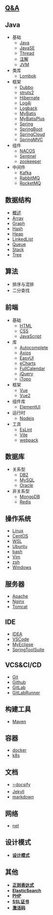 ## [Q&A](doc/question.md)

## Java

- 基础
    - [Java](doc/Java.md)
    - [JavaSE](doc/JavaSE.md)
    - [Thread](doc/Thread.md)
    - [注解](doc/annotation.md)
    - [JVM](doc/JVM.md)
- 类库
    - [Lombok](doc/Lombok.md)
- 框架
    - [Dubbo](doc/Dubbo.md)
    - [struts2](doc/struts2.md)
    - [Hibernate](doc/Hibernate.md)
    - [Log4j](doc/Log4j.md)
    - [Logback](doc/Logback.md)
    - [MyBatis](doc/MyBatis.md)
    - [MyBatisPlus](doc/MyBatisPlus.md)
    - [Spring](doc/Spring.md)
    - [SpringBoot](doc/SpringBoot.md)
    - [SpringCloud](doc/SpringCloud.md)
    - [SpringMVC](doc/SpringMVC.md)
- 组件
    - [NACOS](doc/nacos.md)
    - [Sentinel](doc/Sentinel.md)
    - [zookeeper](doc/zookeeper.md)
- 中间件
    - [Kafka](doc/Kafka.md)
    - [RabbitMQ](doc/RabbitMQ.md)
    - [RocketMQ](doc/RocketMQ.md)

## 数据结构

- [概述](doc/dataStructure.md)
- [Array](doc/Array.md)
- [Graph](doc/Graph.md)
- [Hash](doc/Hash.md)
- [Heap](doc/Heap.md)
- [LinkedList](doc/LinkedList.md)
- [Queue](doc/Queue.md)
- [Stack](doc/Stack.md)
- [Tree](doc/Tree.md)

## 算法

- 排序与混排
- 二分查找

## 前端

- 基础
    - [HTML](doc/HTML.md)
    - [CSS](doc/CSS.md)
    - [JavaScript](doc/JavaScript.md)
- 库
    - [Autocomplete](doc/Autocomplete.md)
    - [Axios](doc/Axios.md)
    - [EasyUI](doc/EasyUI.md)
    - [eCharts](doc/eCharts.md)
    - [FullCalendar](doc/FullCalendar.md)
    - [jQuery](doc/jQuery.md)
    - [jTopo](doc/jTopo.md)
- 框架
    - [Vue](doc/Vue.md)
    - [Vue2](doc/Vue2.md)
- 组件库
    - [ElementUI](doc/ElementUI.md)
- 运行时
    - [Nodejs](doc/Nodejs.md)
- 工具
    - [EsLint](doc/EsLint.md)
    - [Vite](doc/vite.md)
    - [webpack](doc/webpack.md)

## 数据库

- 关系型
    - [DB2](doc/DB2.md)
    - [MySQL](doc/MySQL.md)
    - [Oracle](doc/Oracle.md)
- 非关系型
    - [MongoDB](doc/MongoDB.md)
    - [Redis](doc/Redis.md)

## 操作系统

- [Linux](doc/Linux.md)
- [CentOS](doc/CentOS.md)
- [WSL](doc/WSL.md)
- [Ubuntu](doc/Ubuntu.md)
- [bash](doc/bash.md)
- [Vim](doc/Vim.md)
- [zsh](doc/zsh.md)
- [Windows](doc/Windows.md)

## 服务器

- [Apache](doc/Apache.md)
- [Nginx](doc/Nginx.md)
- [Tomcat](doc/Tomcat.md)

## IDE

- [IDEA](doc/IDEA.md)
- [VSCode](doc/VSCode.md)
- [MyEclipse](doc/MyEclipse.md)
- [SpringToolSuite](doc/SpringToolSuite.md)

## VCS&CI/CD

- [Git](doc/Git.md)
- [Github](doc/Github.md)
- [GitLab](doc/GitLab.md)
- [GitLabRunner](doc/GitLabRunner.md)

## 构建工具

- [Maven](doc/Maven.md)

## 容器

- [docker](doc/docker.md)
- [k8s](doc/k8s.md)

## 文档

- [:star:docsify](doc/docsify.md)
- [Jekyll](doc/Jekyll.md)
- [markdown](doc/markdown.md)

## 网络

- [net](doc/net.md)

## 设计模式

- [**设计模式**](doc/designPattern.md)

## 其他

- [**正则表达式**](doc/regex.md)
- [**ElasticSearch**](doc/ElasticSearch.md)
- [**PHP**](doc/PHP.md)
- [**SSL证书**](doc/sslCert.md)
- [**激活码**](doc/jihuoma.md)
